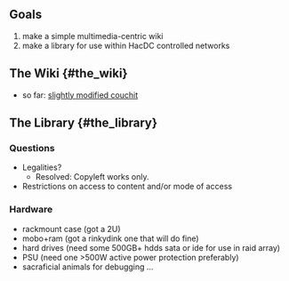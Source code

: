 ## Goals

1.  make a simple multimedia-centric wiki
2.  make a library for use within HacDC controlled networks

## The Wiki {#the_wiki}

-   so far: [slightly modified
    couchit](https://github.com/haxwithaxe/couchit)

## The Library {#the_library}

### Questions

-   Legalities?
    -   Resolved: Copyleft works only.
-   Restrictions on access to content and/or mode of access

### Hardware

-   rackmount case (got a 2U)
-   mobo+ram (got a rinkydink one that will do fine)
-   hard drives (need some 500GB+ hdds sata or ide for use in raid
    array)
-   PSU (need one \>500W active power protection preferably)
-   sacraficial animals for debugging ...
